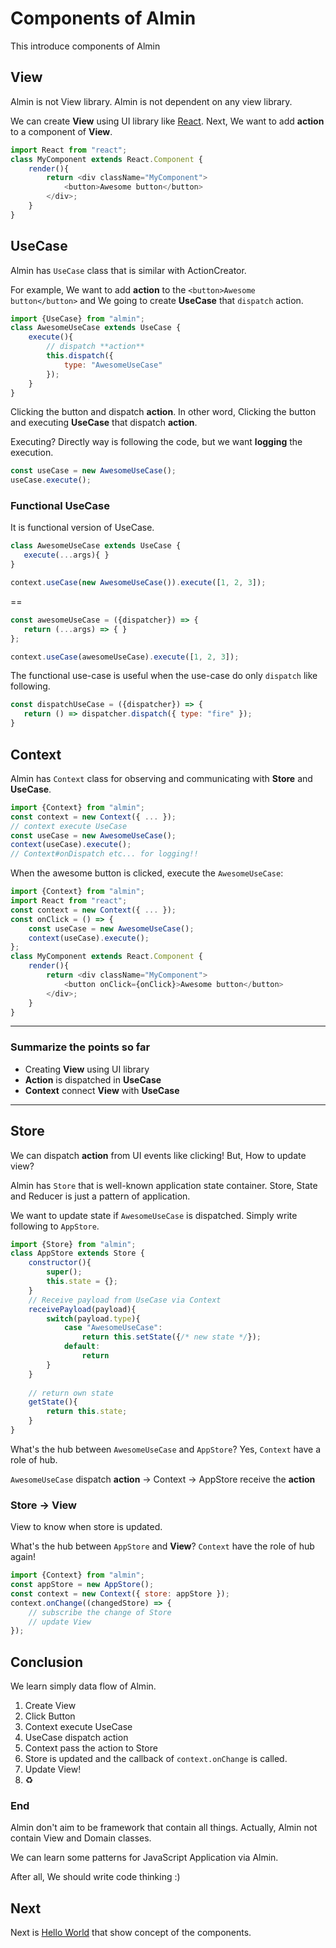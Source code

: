 # Components of Almin

This introduce components of Almin

## View

Almin is not View library.
Almin is not dependent on any view library.

We can create **View** using UI library like [React](https://facebook.github.io/react/ "React").
Next, We want to add **action** to a component of **View**.

```js
import React from "react";
class MyComponent extends React.Component {
    render(){
        return <div className="MyComponent">
            <button>Awesome button</button>
        </div>;
    }
}
```

## UseCase

Almin has `UseCase` class that is similar with ActionCreator.

For example, We want to add **action** to the `<button>Awesome button</button>` and 
We going to create **UseCase** that `dispatch` action.

```js
import {UseCase} from "almin";
class AwesomeUseCase extends UseCase {
    execute(){
        // dispatch **action**
        this.dispatch({
            type: "AwesomeUseCase"
        });
    }
}
```

Clicking the button and dispatch **action**.
In other word, Clicking the button and executing **UseCase** that dispatch **action**.

Executing? Directly way is following the code, but we want **logging** the execution.

```js
const useCase = new AwesomeUseCase();
useCase.execute();
```

### Functional UseCase

It is functional version of UseCase.

```js
class AwesomeUseCase extends UseCase {
   execute(...args){ }
}

context.useCase(new AwesomeUseCase()).execute([1, 2, 3]);
```

==

```js
const awesomeUseCase = ({dispatcher}) => {
   return (...args) => { }
};

context.useCase(awesomeUseCase).execute([1, 2, 3]);
```

The functional use-case is useful when the use-case do only `dispatch` like following.

```js
const dispatchUseCase = ({dispatcher}) => {
   return () => dispatcher.dispatch({ type: "fire" });
}
```

## Context

Almin has `Context` class for observing and communicating with **Store** and **UseCase**.

```js
import {Context} from "almin";
const context = new Context({ ... });
// context execute UseCase
const useCase = new AwesomeUseCase();
context(useCase).execute();
// Context#onDispatch etc... for logging!!
```

When the awesome button is clicked, execute the `AwesomeUseCase`:

```js
import {Context} from "almin";
import React from "react";
const context = new Context({ ... });
const onClick = () => {
    const useCase = new AwesomeUseCase();
    context(useCase).execute();
};
class MyComponent extends React.Component {
    render(){
        return <div className="MyComponent">
            <button onClick={onClick}>Awesome button</button>
        </div>;
    }
}
```

------

### Summarize the points so far

- Creating **View** using UI library
- **Action** is dispatched in **UseCase**
- **Context** connect **View** with **UseCase** 

-------

## Store

We can dispatch **action** from UI events like clicking!
But, How to update view?

Almin has `Store` that is well-known application state container.
Store, State and Reducer is just a pattern of application.

We want to update state if `AwesomeUseCase` is dispatched.
Simply write following to `AppStore`.

```js
import {Store} from "almin";
class AppStore extends Store {
    constructor(){
        super();
        this.state = {};
    }
    // Receive payload from UseCase via Context
    receivePayload(payload){
        switch(payload.type){
            case "AwesomeUseCase":
                return this.setState({/* new state */});
            default:
                return
        }
    }
    
    // return own state
    getState(){
        return this.state;
    }
}
```

What's the hub between `AwesomeUseCase` and `AppStore`?
Yes, `Context` have a role of hub.

`AwesomeUseCase` dispatch **action** -> Context -> AppStore receive the **action**

### Store -> View

View to know when store is updated.

What's the hub between `AppStore` and **View**?
`Context` have the role of hub again!

```js
import {Context} from "almin";
const appStore = new AppStore();
const context = new Context({ store: appStore });
context.onChange((changedStore) => {
    // subscribe the change of Store
    // update View
});
```

## Conclusion

We learn simply data flow of Almin.

1. Create View
2. Click Button
3. Context execute UseCase
4. UseCase dispatch action
5. Context pass the action to Store
6. Store is updated and the callback of `context.onChange` is called.
7. Update View!
8. :recycle:

### End

Almin don't aim to be framework that contain all things.
Actually, Almin not contain View and Domain classes.

We can learn some patterns for JavaScript Application via Almin.

After all, We should write code thinking :)

## Next

Next is [Hello World](./hello-world.md) that show concept of the components.
